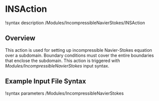 # INSAction

!syntax description /Modules/IncompressibleNavierStokes/INSAction

## Overview

This action is used for setting up incompressible Navier-Stokes equation over a subdomain.
Boundary conditions must cover the entire boundaries that enclose the subdomain.
This action is triggered with *Modules/IncompressibleNavierStokes* input syntax.

## Example Input File Syntax

!syntax parameters /Modules/IncompressibleNavierStokes
